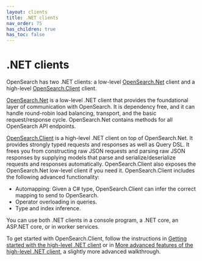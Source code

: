 ```yaml
---
layout: clients
title: .NET clients
nav_order: 75
has_children: true
has_toc: false
---
```


# .NET clients

OpenSearch has two .NET clients: a low-level [OpenSearch.Net]({{site.url}}{{site.baseurl}}/clients/OpenSearch-dot-net/) client and a high-level [OpenSearch.Client]({{site.url}}{{site.baseurl}}/clients/OSC-dot-net/) client.

[OpenSearch.Net]({{site.url}}{{site.baseurl}}/clients/OpenSearch-dot-net/) is a low-level .NET client that provides the foundational layer of communication with OpenSearch. It is dependency free, and it can handle round-robin load balancing, transport, and the basic request/response cycle. OpenSearch.Net contains methods for all OpenSearch API endpoints.

[OpenSearch.Client]({{site.url}}{{site.baseurl}}/clients/OSC-dot-net/) is a high-level .NET client on top of OpenSearch.Net. It provides strongly typed requests and responses as well as Query DSL. It frees you from constructing raw JSON requests and parsing raw JSON responses by supplying models that parse and serialize/deserialize requests and responses automatically. OpenSearch.Client also exposes the OpenSearch.Net low-level client if you need it. OpenSearch.Client includes the following advanced functionality:

- Automapping: Given a C# type, OpenSearch.Client can infer the correct mapping to send to OpenSearch.
- Operator overloading in queries.
- Type and index inference.

You can use both .NET clients in a console program, a .NET core, an ASP.NET core, or in worker services.

To get started with OpenSearch.Client, follow the instructions in [Getting started with the high-level .NET client]({{site.url}}{{site.baseurl}}/clients/OSC-dot-net#installing-opensearchclient) or in [More advanced features of the high-level .NET client]({{site.url}}{{site.baseurl}}/clients/OSC-example), a slightly more advanced walkthrough.